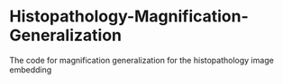 # Histopathology-Magnification-Generalization
The code for magnification generalization for the histopathology image embedding
